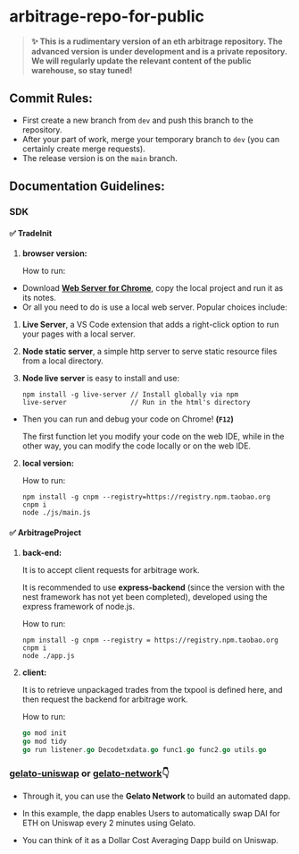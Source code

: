 # **arbitrage-repo-for-public**

> **✨ This is a rudimentary version of an eth arbitrage repository. The advanced version is under development and is a private repository. We will regularly update the relevant content of the public warehouse, so stay tuned!**

## **Commit Rules:**

+ First create a new branch from `dev` and push this branch to the repository.
+ After your part of work, merge your temporary branch to `dev` (you can certainly create merge requests).
+ The release version is on the `main` branch.

## **Documentation Guidelines:**

### **SDK**

#### ✅ **TradeInit**

1. **browser version:**
   
   How to run:
+ Download  [**Web Server for Chrome**](https://chrome.google.com/webstore/detail/web-server-for-chrome/ofhbbkphhbklhfoeikjpcbhemlocgigb), copy the local project and run it as its notes.
+ Or all you need to do is use a local web server. Popular choices include:
1. **Live Server**, a VS Code extension that adds a right-click option to run your pages with a local server.

2. **Node static server**, a simple http server to serve static resource files from a local directory.

3. **Node live server** is easy to install and use:
   
   ```shell
   npm install -g live-server // Install globally via npm
   live-server                // Run in the html's directory
   ```
+ Then you can run and debug your code on Chrome! **(`F12`)**
  
  The first function let you modify your code on the web IDE, while in the other way, you can modify the code locally or on the web IDE.
2. **local version:**
   
   How to run:
   
   ```shell
   npm install -g cnpm --registry=https://registry.npm.taobao.org
   cnpm i
   node ./js/main.js
   ```

#### ✅ **ArbitrageProject**

1. **back-end:**
   
   It is to accept client requests for arbitrage work. 
   
   It is recommended to use **express-backend** (since the version with the nest framework has not yet been completed), developed using the express framework of node.js.
   
   How to run:
   
   ```shell
   npm install -g cnpm --registry = https://registry.npm.taobao.org
   cnpm i
   node ./app.js
   ```

2. **client:**
   
   It is to retrieve unpackaged trades from the txpool is defined here, and then request the backend for arbitrage work.
   
   How to run:
   
   ```go
   go mod init
   go mod tidy
   go run listener.go Decodetxdata.go func1.go func2.go utils.go
   ```

### **[gelato-uniswap](https://github.com/gelatodigital/gelato-uniswap) or [gelato-network](https://github.com/gelatodigital/gelato-network)👇**

- Through it, you can use the **Gelato Network** to build an automated dapp. 

- In this example, the dapp enables Users to automatically swap DAI for ETH on Uniswap every 2 minutes using Gelato. 

- You can think of it as a Dollar Cost Averaging Dapp build on Uniswap.
